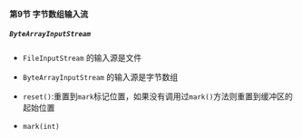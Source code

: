 #### 第9节 字节数组输入流

##### `ByteArrayInputStream`


- `FileInputStream` 的输入源是文件
- `ByteArrayInputStream` 的输入源是字节数组

- `reset()`:重置到`mark`标记位置，如果没有调用过`mark()`方法则重置到缓冲区的起始位置
- `mark(int)`